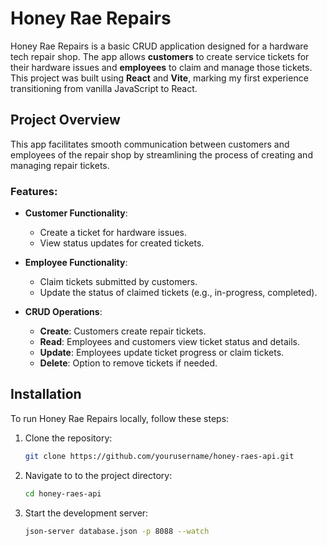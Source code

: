 # Honey Rae Repairs

Honey Rae Repairs is a basic CRUD application designed for a hardware tech repair shop. The app allows **customers** to create service tickets for their hardware issues and **employees** to claim and manage those tickets. This project was built using **React** and **Vite**, marking my first experience transitioning from vanilla JavaScript to React.

## Project Overview

This app facilitates smooth communication between customers and employees of the repair shop by streamlining the process of creating and managing repair tickets.

### Features:
- **Customer Functionality**:
  - Create a ticket for hardware issues.
  - View status updates for created tickets.
  
- **Employee Functionality**:
  - Claim tickets submitted by customers.
  - Update the status of claimed tickets (e.g., in-progress, completed).

- **CRUD Operations**:
  - **Create**: Customers create repair tickets.
  - **Read**: Employees and customers view ticket status and details.
  - **Update**: Employees update ticket progress or claim tickets.
  - **Delete**: Option to remove tickets if needed.


## Installation

To run Honey Rae Repairs locally, follow these steps:

1. Clone the repository:
   ```sh
   git clone https://github.com/yourusername/honey-raes-api.git
    ````

2. Navigate to to the project directory:
    ```sh
    cd honey-raes-api
    ```

3. Start the development server:
    ```sh
    json-server database.json -p 8088 --watch
    ```
